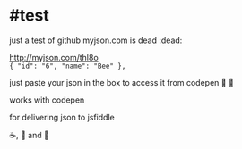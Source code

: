 #test
====

just a test of github
myjson.com is dead :dead:

http://myjson.com/thl8o <code>
   {
    "id": "6",
    "name": "Bee"
  },
  </code>

just paste your json in the box to access it from codepen :peach: :eggplant:


  
works with codepen

for delivering json to jsfiddle

:coffee:, :beer: and :dancer:
